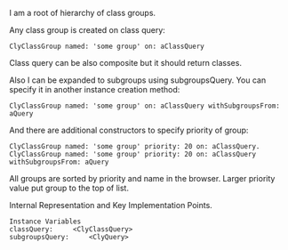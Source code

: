 I am a root of hierarchy of class groups.

Any class group is created on class query:

	ClyClassGroup named: 'some group' on: aClassQuery

Class query can be also composite but it should return classes.

Also I can be expanded to subgroups using subgroupsQuery. You can specify it in another instance creation method: 

	ClyClassGroup named: 'some group' on: aClassQuery withSubgroupsFrom: aQuery	

And there are additional constructors to specify priority of group:

	ClyClassGroup named: 'some group' priority: 20 on: aClassQuery.
	ClyClassGroup named: 'some group' priority: 20 on: aClassQuery withSubgroupsFrom: aQuery

All groups are sorted by priority and name in the browser. Larger priority value put group to the top of list.
		 
Internal Representation and Key Implementation Points.

    Instance Variables
	classQuery:		<ClyClassQuery>
	subgroupsQuery:		<ClyQuery>